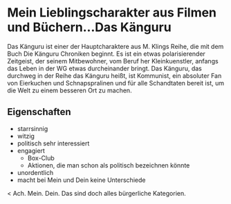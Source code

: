# Mein Lieblingscharakter aus Filmen und Büchern...Das Känguru

Das Känguru ist einer der Hauptcharaktere aus M. Klings Reihe, die mit dem Buch Die Känguru Chroniken beginnt. Es ist ein etwas polarisierender Zeitgeist, der seinem Mitbewohner, vom Beruf her Kleinkuenstler, anfangs das Leben in der WG etwas durcheinander bringt.
Das Känguru, das durchweg in der Reihe das Känguru heißt, ist Kommunist, ein absoluter Fan von Eierkuchen und Schnapspralinen und für alle Schandtaten bereit ist, um die Welt zu einem besseren Ort zu machen. 

## Eigenschaften
* starrsinnig
* witzig
* politisch sehr interessiert
* engagiert
  * Box-Club
  * Aktionen, die man schon als politisch bezeichnen könnte
* unordentlich
* macht bei Mein und Dein keine Unterschiede 

< Ach. Mein. Dein. Das sind doch alles bürgerliche Kategorien.